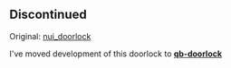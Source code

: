 ## Discontinued

Original: [nui_doorlock](https://github.com/thelindat/nui_doorlock)

I've moved development of this doorlock to [**qb-doorlock**](https://github.com/qbcore-framework/qb-doorlock)